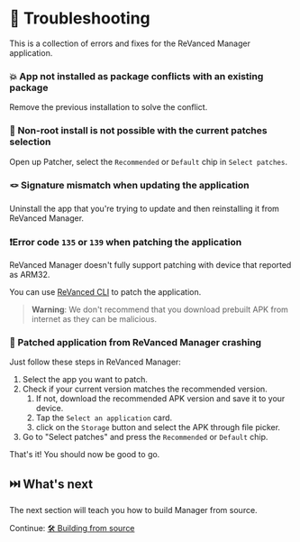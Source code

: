# 🛟 Troubleshooting
This is a collection of errors and fixes for the ReVanced Manager application.

### 💥 App not installed as package conflicts with an existing package

Remove the previous installation to solve the conflict.

### 🚫 Non-root install is not possible with the current patches selection

Open up Patcher, select the `Recommended` or `Default` chip in `Select patches`.

### 🪢 Signature mismatch when updating the application

Uninstall the app that you're trying to update and then reinstalling it from ReVanced Manager.

### ❗️Error code `135` or `139` when patching the application

ReVanced Manager doesn't fully support patching with device that reported as ARM32.

You can use [ReVanced CLI](https://github.com/revanced/revanced-cli) to patch the application.

> **Warning**: We don't recommend that you download prebuilt APK from internet as they can be malicious.

### 🚨 Patched application from ReVanced Manager crashing

Just follow these steps in ReVanced Manager:

1. Select the app you want to patch.
2. Check if your current version matches the recommended version.
   1. If not, download the recommended APK version and save it to your device.
   2. Tap the `Select an application` card.
   3. click on the `Storage` button and select the APK through file picker.
3. Go to "Select patches" and press the `Recommended` or `Default` chip.

That's it! You should now be good to go.

## ⏭️ What's next
The next section will teach you how to build Manager from source.

Continue: [🛠 Building from source](5_building-from-source.md)
